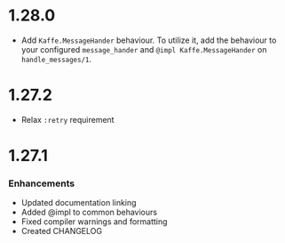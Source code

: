 # 1.28.0

* Add `Kaffe.MessageHander` behaviour. To utilize it, add the behaviour to your configured
  `message_hander` and `@impl Kaffe.MessageHander` on `handle_messages/1`.

# 1.27.2

* Relax `:retry` requirement

# 1.27.1

### Enhancements

* Updated documentation linking
* Added @impl to common behaviours
* Fixed compiler warnings and formatting
* Created CHANGELOG
